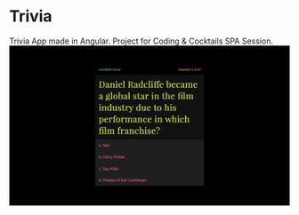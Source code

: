# Trivia

Trivia App made in Angular. Project for Coding & Cocktails SPA Session.
<br>
![Home](/img/pic.png 'Screenshot')
